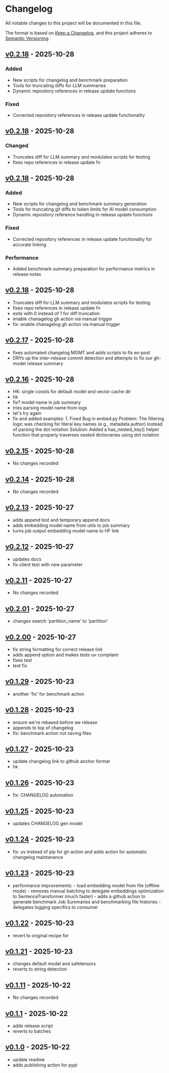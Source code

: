 # Changelog

All notable changes to this project will be documented in this file.

The format is based on [Keep a Changelog](https://keepachangelog.com/en/1.0.0/),
and this project adheres to [Semantic Versioning](https://semver.org/spec/v2.0.0.html).

## [v0.2.18](https://github.com/loganpowell/microvector/releases/tag/v0.2.18) - 2025-10-28

### Added
- New scripts for changelog and benchmark preparation
- Tools for truncating diffs for LLM summaries
- Dynamic repository references in release update functions

### Fixed
- Corrected repository references in release update functionality

## [v0.2.18](https://github.com/loganpowell/microvector/releases/tag/v0.2.18) - 2025-10-28

### Changed

- Truncates diff for LLM summary and modulates scripts for testing
- fixes repo references in release update fn

## [v0.2.18](https://github.com/loganpowell/microvector/releases/tag/v0.2.18) - 2025-10-28

### Added
- New scripts for changelog and benchmark summary generation
- Tools for truncating git diffs to token limits for AI model consumption
- Dynamic repository reference handling in release update functions

### Fixed
- Corrected repository references in release update functionality for accurate linking

### Performance
- Added benchmark summary preparation for performance metrics in release notes

## [v0.2.18](https://github.com/loganpowell/microvector/releases/tag/v0.2.18) - 2025-10-28

- Truncates diff for LLM summary and modulates scripts for testing
- fixes repo references in release update fn
- exits with 0 instead of 1 for diff truncation
- enable chanagelog gh action via manual trigger
- fix: enable chanagelog gh action via manual trigger

## [v0.2.17](https://github.com/loganpowell/microvector/releases/tag/v0.2.17) - 2025-10-28

- fixes automated changelog MGMT and adds scripts to fix ex-post
- DRYs up the inter-release commit detection and attempts to fix our gh-model release summary

## [v0.2.16](https://github.com/loganpowell/microvector/releases/tag/v0.2.16) - 2025-10-28

- HK: single consts for default model and vector cache dir
- hk
- fix? model name in job summary
- tries parsing model name from logs
- let's try again
- fix and added examples: 1. Fixed Bug in embed.py Problem: The filtering logic was checking for literal key names (e.g., metadata.author) instead of parsing the dot notation Solution: Added a has_nested_key() helper function that properly traverses nested dictionaries using dot notation

## [v0.2.15](https://github.com/loganpowell/microvector/releases/tag/v0.2.15) - 2025-10-28

- No changes recorded

## [v0.2.14](https://github.com/loganpowell/microvector/releases/tag/v0.2.14) - 2025-10-28

- No changes recorded

## [v0.2.13](https://github.com/loganpowell/microvector/releases/tag/v0.2.13) - 2025-10-27

- adds append test and temporary append docs
- adds embedding model name from utils to job summary
- turns job output embedding model name to HF link

## [v0.2.12](https://github.com/loganpowell/microvector/releases/tag/v0.2.12) - 2025-10-27

- updates docs
- fix client test with new parameter

## [v0.2.11](https://github.com/loganpowell/microvector/releases/tag/v0.2.11) - 2025-10-27

- No changes recorded

## [v0.2.01](https://github.com/loganpowell/microvector/releases/tag/v0.2.01) - 2025-10-27

- changes search 'partition_name' to 'partition'

## [v0.2.00](https://github.com/loganpowell/microvector/releases/tag/v0.2.00) - 2025-10-27

- fix string formatting for correct release link
- adds append option and makes tests uv compliant
- fixes test
- test fix

## [v0.1.29](https://github.com/loganpowell/microvector/releases/tag/v0.1.29) - 2025-10-23

- another 'fix' for benchmark action

## [v0.1.28](https://github.com/loganpowell/microvector/releases/tag/v0.1.28) - 2025-10-23

- ensure we're rebased before we release
- appends to top of changelog
- fix: benchmark action not saving files

## [v0.1.27](https://github.com/loganpowell/microvector/releases/tag/v0.1.27) - 2025-10-23

- update changelog link to github anchor format
- hk

## [v0.1.26](https://github.com/loganpowell/microvector/releases/tag/v0.1.26) - 2025-10-23

- fix: CHANGELOG automation

## [v0.1.25](https://github.com/loganpowell/microvector/releases/tag/v0.1.25) - 2025-10-23

- updates CHANGELOG gen model

## [v0.1.24](https://github.com/loganpowell/microvector/releases/tag/v0.1.24) - 2025-10-23

- fix: uv instead of pip for gh action and adds action for automatic changelog maintanance

## [v0.1.23](https://github.com/loganpowell/microvector/releases/tag/v0.1.23) - 2025-10-23

- performance improvements: - load embedding model from file (offline mode) - removes manual batching to delegate embeddings optimization to SentenceTransformer (much faster) - adds a github action to generate benchmark Job Summaries and benchmarking file histories - delegates logging specifics to consumer

## [v0.1.22](https://github.com/loganpowell/microvector/releases/tag/v0.1.22) - 2025-10-23

- revert to original recipe for

## [v0.1.21](https://github.com/loganpowell/microvector/releases/tag/v0.1.21) - 2025-10-23

- changes default model and safetensors
- reverts to string detection

## [v0.1.11](https://github.com/loganpowell/microvector/releases/tag/v0.1.11) - 2025-10-22

- No changes recorded

## [v0.1.1](https://github.com/loganpowell/microvector/releases/tag/v0.1.1) - 2025-10-22

- adds release script
- reverts to batches

## [v0.1.0](https://github.com/loganpowell/microvector/releases/tag/v0.1.0) - 2025-10-22

- update readme
- adds publishing action for pypi


